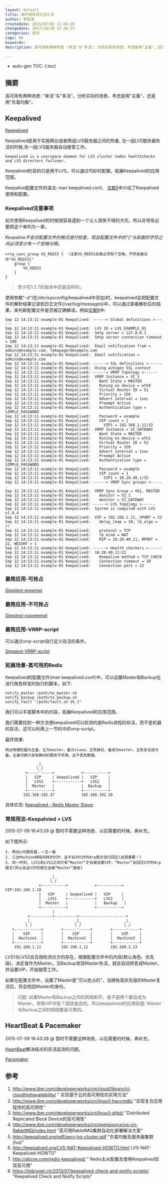 ```yaml
---
layout: default
title: 高可用实现方法汇总
author: 李佶澳
createdate: 2015/07/02 11:04:18
changedate: 2017/10/28 12:36:37
categories: 技巧
tags: HA
keywords:
description: 高可用有两种场景 "单活"与"多活"。分析实际的场景，考虑是用"主备"，还是用"负载均衡"。

---
```


* auto-gen TOC:
{:toc}

## 摘要

高可用有两种场景: "单活"与"多活"。分析实际的场景，考虑是用"主备"，还是用"负载均衡"。

## Keepalived

[Keepalived](http://keepalived.org/)

Keepalived是用于实施两台或者两组LVS服务器之间的热备, 当一组LVS服务器失活的时候,另一组LVS服务器自动接管工作。

    keepalived is a userspace daemon for LVS cluster nodes healthchecks and LVS directors failover.

Keepalived的目的只是用于LVS，可以通过巧妙的配置，拓展Keepalived的应用范围。

Keepalive配置文件的语法: man keepalived.conf。 [文献5][5]中介绍了Keepalived使用和配置。

### Keepalived注意事项

初次使用Keepalived的时候很容易遇到一个让人哭笑不得的大坑，所以非常有必要把这个单列为一章。

*Keepalive不会对配置文件的格式进行检查，而且配置文件中的"{"与前面的字符之间必须至少有一个空格分隔。*

	vrrp_sync_group VG_REDIS {  !注意VG_REDIS后面必须有个空格，不然会被当作"VG_REDIS{"
		group {               
			VG_REDIS                    
		}                   
	}

>至少在1.2.7的版本中还是这样的。

使用参数"-d"(在/etc/sysconfig/keepalived中添加)时，keepalived会把配置文件的解析结果记录到日志文件(/var/log/messages)中，可以通过查看解析后的结果，来判断配置文件是否被正确解读。例如[文献6][6]中:

	Sep 12 14:13:11 example-01 Keepalived: ------< Global definitions >------
	Sep 12 14:13:11 example-01 Keepalived:  LVS ID = LVS_EXAMPLE_01
	Sep 12 14:13:11 example-01 Keepalived:  Smtp server = 127.0.0.1
	Sep 12 14:13:11 example-01 Keepalived:  Smtp server connection timeout = 100
	Sep 12 14:13:11 example-01 Keepalived:  Email notification from = admins@example.com, fakepager@example.com
	Sep 12 14:13:11 example-01 Keepalived:  Email notification = admins@example.com
	Sep 12 14:13:11 example-01 Keepalived: ------< SSL definitions >------
	Sep 12 14:13:11 example-01 Keepalived:  Using autogen SSL context
	Sep 12 14:13:11 example-01 Keepalived: ------< VRRP Topology >------
	Sep 12 14:13:11 example-01 Keepalived:  VRRP Instance = VI_1
	Sep 12 14:13:11 example-01 Keepalived:    Want State = MASTER
	Sep 12 14:13:11 example-01 Keepalived:    Runing on device = eth0
	Sep 12 14:13:11 example-01 Keepalived:    Virtual Router ID = 51
	Sep 12 14:13:11 example-01 Keepalived:    Priority = 150
	Sep 12 14:13:11 example-01 Keepalived:    Advert interval = 1sec
	Sep 12 14:13:11 example-01 Keepalived:    Preempt Active
	Sep 12 14:13:11 example-01 Keepalived:    Authentication type = SIMPLE_PASSWORD
	Sep 12 14:13:11 example-01 Keepalived:    Password = example
	Sep 12 14:13:11 example-01 Keepalived:    VIP count = 1
	Sep 12 14:13:11 example-01 Keepalived:      VIP1 = 192.168.1.11/32
	Sep 12 14:13:11 example-01 Keepalived:  VRRP Instance = VI_GATEWAY
	Sep 12 14:13:11 example-01 Keepalived:    Want State = MASTER
	Sep 12 14:13:11 example-01 Keepalived:    Runing on device = eth1
	Sep 12 14:13:11 example-01 Keepalived:    Virtual Router ID = 52
	Sep 12 14:13:11 example-01 Keepalived:    Priority = 150
	Sep 12 14:13:11 example-01 Keepalived:    Advert interval = 1sec
	Sep 12 14:13:11 example-01 Keepalived:    Preempt Active
	Sep 12 14:13:11 example-01 Keepalived:    Authentication type = SIMPLE_PASSWORD
	Sep 12 14:13:11 example-01 Keepalived:    Password = example
	Sep 12 14:13:11 example-01 Keepalived:    VIP count = 1
	Sep 12 14:13:11 example-01 Keepalived:      VIP1 = 10.20.40.1/32
	Sep 12 14:13:11 example-01 Keepalived: ------< VRRP Sync groups >------
	Sep 12 14:13:11 example-01 Keepalived:  VRRP Sync Group = VG1, MASTER
	Sep 12 14:13:11 example-01 Keepalived:    monitor = VI_1
	Sep 12 14:13:11 example-01 Keepalived:    monitor = VI_GATEWAY
	Sep 12 14:13:11 example-01 Keepalived: ------< LVS Topology >------
	Sep 12 14:13:11 example-01 Keepalived:  System is compiled with LVS v1.0.4
	Sep 12 14:13:11 example-01 Keepalived:  VIP = 192.168.1.11, VPORT = 22
	Sep 12 14:13:11 example-01 Keepalived:    delay_loop = 10, lb_algo = rr
	Sep 12 14:13:11 example-01 Keepalived:    protocol = TCP
	Sep 12 14:13:11 example-01 Keepalived:    lb_kind = NAT
	Sep 12 14:13:11 example-01 Keepalived:    RIP = 10.20.40.11, RPORT = 22, WEIGHT = 1
	Sep 12 14:13:11 example-01 Keepalived: ------< Health checkers >------
	Sep 12 14:13:11 example-01 Keepalived:  10.20.40.11:22
	Sep 12 14:13:11 example-01 Keepalived:    Keepalive method = TCP_CHECK
	Sep 12 14:13:11 example-01 Keepalived:    Connection timeout = 10
	Sep 12 14:13:11 example-01 Keepalived:    Connection port = 22 

### 最简应用-可抢占

[Simplest-preempt](https://github.com/lijiaocn/Material/tree/master/Keepalived/1_Simplest_preempt)

### 最简应用-不可抢占

[Simplest-nopreempt](https://github.com/lijiaocn/Material/tree/master/Keepalived/2_Simplest_nopreempt)

### 最简应用-VRRP-script

可以通过vrrp-script自行定义存活的条件。

[Simplest-VRRP-script](https://github.com/lijiaocn/Material/tree/master/Keepalived/3_Simplest_vrrp_script)

### 拓展场景-高可用的Redis

Keepalived的配置文件(man keepalived.conf)中，可以设置Master和Backup在进行角色转变时执行的脚本。如下:

	notify_master /path/to_master.sh    
	notify_backup /path/to_backup.sh   
	notify_fault "/path/fault.sh VG_1"

我们可以丰富脚本中的内容，拓展Keepalived的应用范围。

我们需要找到一种方法使keepalived可以检测的是Redis进程的存活，而不是机器的存活，这可以利用上一节的中的vrrp-script。

最终效果:

	两台物理机器为主备，主为master，备为slave，主死掉后，备成为master，主恢复后成为备。主备切换只会有瞬间的服务不可用，且不丢失数据。

	              _|_
	              \ /
	         +-----'-----+            +-----------+  
	         |   VIP     | keepalived |   VIP     |
	         |   LVS1    +------------+   LVS2    |
	         |  Master   |            |  Backup   |
	         +-----------+            +-----------+   
	        192.168.192.37            192.168.192.38

具体实现: [Keepalived - Redis Master Slaver](https://github.com/lijiaocn/Material/tree/master/Keepalived/4_Redis_Master_Slaver)

### 常规用法-Keepalvied + LVS

2015-07-09 16:43:28 @ 暂时不需要这种场景，以后需要的时候，再补充。

如下图所示:

	1. 两台LVS服务器，一主一备
	2. 三台Machine拥有同样的VIP，且不会对VIP的Arp报文进行回应(这很重要！)
	3. 同一时刻, LVS1和LVS2之间只有“Master”才会被设置VIP，“Master”会回应VIP的Arp报文(所以发送VIP的报文会被“Master”接收)

	                    _|_
	                    \ /
	               +-----'-----+            +-----------+             VIP:192.168.1.10
	               |   VIP     | keepalived |   VIP     |
	               |   LVS1    +------------+   LVS2    |
	               |  Master   |            |   Backup   |
	               +-----------+            +-----------+   
	                     |
	          +----------+----------+---------------------+
	         _|_                   _|_                   _|_
	         \ /                   \ /                   \ /
	   +------'-----+        +------'-----+        +------'-----+ 
	   |    VIP     |        |    VIP     |        |    VIP     | 
	   |  Machine1  |        |  Machine2  |        |  Machine3  | 
	   +------------+        +------------+        +------------+ 
	    192.168.1.11         192.168.1.12          192.168.1.13

LVS1与LVS2会互相检测对方的存在，根据配置文件中的内容(默认角色、优先级)，决定谁作为Master。当Backup发现Master失活，就会自动转变成Master，并设置VIP，开始接管工作。

如果在配置文件中，设置了Master是"可以抢占的"，当拥有高优先级的Master复活后，将会抢回Master的身份。

>问题: 如果Master和Backup之间的网络断开，是不是两个都会成为Master，导致VIP冲突？因该是会的。所以keepalived的应用前提: Master与Backup之间的网络要是可靠的。

## HeartBeat & Pacemaker

2015-07-09 16:43:28 @ 暂时不需要这种场景，以后需要的时候，再补充，

[HeartBeat](http://www.linux-ha.org/doc/users-guide/users-guide.html)解决结点的存活监测的问题。

[Pacemaker](http://clusterlabs.org/wiki/Main_Page)

## 参考

1. http://www.ibm.com/developerworks/cn/cloud/library/cl-cloudhighavailability/ "  实现基于云的高可用性的实用方法"
2. http://www.ibm.com/developerworks/cn/linux/l-haccmdb/ "实现复合应用程序的高可用性"
3. http://www.ibm.com/developerworks/cn/linux/l-drbd/ "Distributed Replicated Block Device的高可用性"
4. http://www.ibm.com/developerworks/cn/opensource/os-cn-RabbitMQ/index.html "高可用RabbitMQ集群自动化部署解决方案"
5. http://keepalived.org/pdf/sery-lvs-cluster.pdf  "负载均衡及服务器集群(lvs)"
6. http://keepalived.org/LVS-NAT-Keepalived-HOWTO.html LVS-NAT-Keepalived-HOWTO"
7. http://abcve.com/redis-keepalived/ " Redis主从配置及使用Keepalived实现高可用"
8. https://tobrunet.ch/2013/07/keepalived-check-and-notify-scripts/ "Keepalived Check and Notify Scripts"

[1]: http://www.ibm.com/developerworks/cn/cloud/library/cl-cloudhighavailability/
[2]: http://www.ibm.com/developerworks/cn/linux/l-haccmdb/
[3]: http://www.ibm.com/developerworks/cn/linux/l-drbd/
[4]: http://www.ibm.com/developerworks/cn/opensource/os-cn-RabbitMQ/index.html
[5]: http://keepalived.org/pdf/sery-lvs-cluster.pdf
[6]: http://keepalived.org/LVS-NAT-Keepalived-HOWTO.html 
[7]: http://abcve.com/redis-keepalived/
[8]: https://tobrunet.ch/2013/07/keepalived-check-and-notify-scripts/
